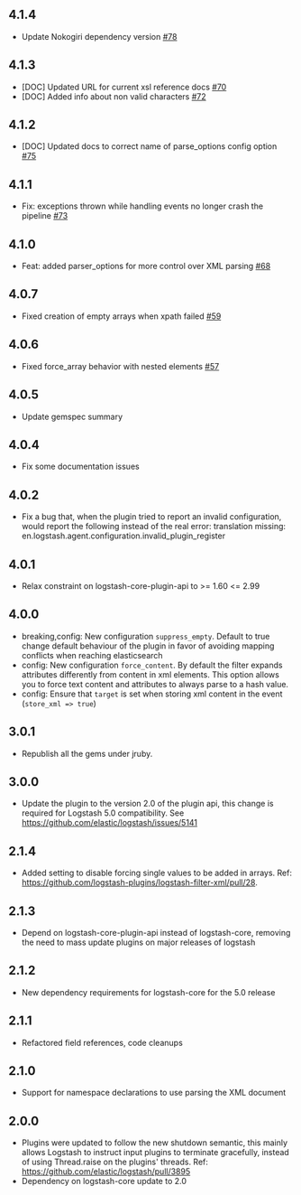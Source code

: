 ## 4.1.4
  - Update Nokogiri dependency version [#78](https://github.com/logstash-plugins/logstash-filter-xml/pull/78)

## 4.1.3
  - [DOC] Updated URL for current xsl reference docs [#70](https://github.com/logstash-plugins/logstash-filter-xml/pull/70)
  - [DOC] Added info about non valid characters [#72](https://github.com/logstash-plugins/logstash-filter-xml/pull/72)  

## 4.1.2
  - [DOC] Updated docs to correct name of parse_options config option [#75](https://github.com/logstash-plugins/logstash-filter-xml/pull/75)

## 4.1.1
  - Fix: exceptions thrown while handling events no longer crash the pipeline [#73](https://github.com/logstash-plugins/logstash-filter-xml/pull/73)

## 4.1.0
  - Feat: added parser_options for more control over XML parsing [#68](https://github.com/logstash-plugins/logstash-filter-xml/pull/68)

## 4.0.7
  - Fixed creation of empty arrays when xpath failed [#59](https://github.com/logstash-plugins/logstash-filter-xml/pull/59)

## 4.0.6
  - Fixed force_array behavior with nested elements [#57](https://github.com/logstash-plugins/logstash-filter-xml/pull/57)

## 4.0.5
  - Update gemspec summary

## 4.0.4
  - Fix some documentation issues

## 4.0.2
  - Fix a bug that, when the plugin tried to report an invalid configuration, would report the following instead of the real error:
    translation missing: en.logstash.agent.configuration.invalid_plugin_register

## 4.0.1
  - Relax constraint on logstash-core-plugin-api to >= 1.60 <= 2.99

## 4.0.0
  - breaking,config: New configuration `suppress_empty`. Default to true change default behaviour of the plugin in favor of avoiding mapping conflicts when reaching elasticsearch
  - config: New configuration `force_content`. By default the filter expands attributes differently from content in xml elements.
    This option allows you to force text content and attributes to always parse to a hash value.
  - config: Ensure that `target` is set when storing xml content in the event (`store_xml => true`)

## 3.0.1
  - Republish all the gems under jruby.

## 3.0.0
  - Update the plugin to the version 2.0 of the plugin api, this change is required for Logstash 5.0 compatibility. See https://github.com/elastic/logstash/issues/5141

## 2.1.4
  - Added setting to disable forcing single values to be added in arrays. Ref: https://github.com/logstash-plugins/logstash-filter-xml/pull/28.

## 2.1.3
  - Depend on logstash-core-plugin-api instead of logstash-core, removing the need to mass update plugins on major releases of logstash

## 2.1.2
  - New dependency requirements for logstash-core for the 5.0 release

## 2.1.1
 - Refactored field references, code cleanups

## 2.1.0
 - Support for namespace declarations to use parsing the XML document

## 2.0.0
 - Plugins were updated to follow the new shutdown semantic, this mainly allows Logstash to instruct input plugins to terminate gracefully,
   instead of using Thread.raise on the plugins' threads. Ref: https://github.com/elastic/logstash/pull/3895
 - Dependency on logstash-core update to 2.0
